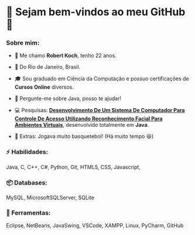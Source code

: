 # :wave: **Sejam bem-vindos ao meu GitHub** :rocket:



### Sobre mim:

* :wave: Me chamo **Robert Koch**, tenho 22 anos.

* :pushpin: Do Rio de Janeiro, Brasil.

* :mortar_board: Sou graduado em Ciência da Computação e possuo certificações de **Cursos Online** diversos.

* :speech_balloon: Pergunte-me sobre Java, posso te ajudar!

* :computer: Pesquisas: [**Desenvolvimento De Um Sistema De Computador Para Controle De Acesso Utilizando Reconhecimento Facial Para Ambientes Virtuais**](https://drive.google.com/file/d/1H_PiiDfDImIXIITSkZNfgZ40AHEfzsfu/view?usp=sharing), desenvolvido totalmente em **Java**.

* :basketball: Extras: Jogava muito basquetebol! (Há muito tempo :laughing:)



### :zap: Habilidades:

Java, C, C++, C#, Python, Git, HTML5, CSS, Javascript, 

### 📦 Databases:

MySQL, MicrosoftSQLServer, SQLite

### 🧰 Ferramentas:

Eclipse, NetBeans, JavaSwing, VSCode, XAMPP, Linux, PyCharm, GitHub
